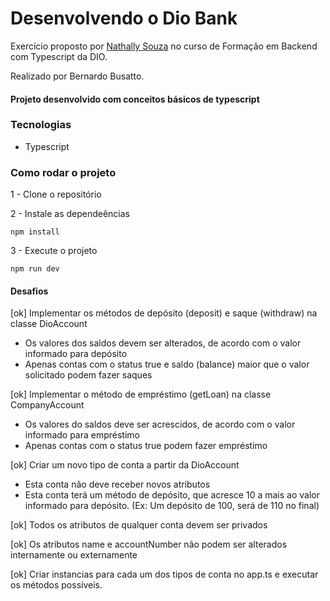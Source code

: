 # Desenvolvendo o Dio Bank
Exercício proposto por [Nathally Souza](https://github.com/nathyts)
no curso de Formação em Backend com Typescript da DIO.

Realizado por Bernardo Busatto.

#### Projeto desenvolvido com conceitos básicos de typescript

### Tecnologias
- Typescript

### Como rodar o projeto

1 - Clone o repositório

2 - Instale as dependeências
    
    npm install

3 - Execute o projeto

    npm run dev

#### Desafios
[ok] Implementar os métodos de depósito (deposit) e saque (withdraw) na classe DioAccount
  - Os valores dos saldos devem ser alterados, de acordo com o valor informado para depósito
  - Apenas contas com o status true e saldo (balance) maior que o valor solicitado podem fazer saques

[ok] Implementar o método de empréstimo (getLoan) na classe CompanyAccount
  - Os valores do saldos deve ser acrescidos, de acordo com o valor informado para empréstimo
  - Apenas contas com o status true podem fazer empréstimo

[ok] Criar um novo tipo de conta a partir da DioAccount
  - Esta conta não deve receber novos atributos
  - Esta conta terá um método de depósito, que acresce 10 a mais ao valor informado para depósito. (Ex: Um depósito de 100, será de 110 no final)

[ok] Todos os atributos de qualquer conta devem ser privados

[ok] Os atributos name e accountNumber não podem ser alterados internamente ou externamente

[ok] Criar instancias para cada um dos tipos de conta no app.ts e executar os métodos possíveis.